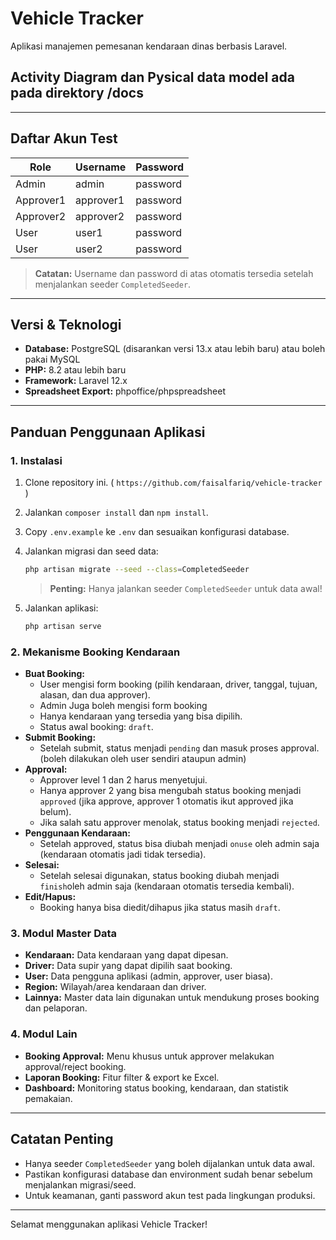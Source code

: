 # Vehicle Tracker

Aplikasi manajemen pemesanan kendaraan dinas berbasis Laravel.

## Activity Diagram dan Pysical data model ada pada direktory /docs

---

## Daftar Akun Test

| Role      | Username      | Password   |
|-----------|--------------|------------|
| Admin     | admin        | password   |
| Approver1 | approver1    | password   |
| Approver2 | approver2    | password   |
| User      | user1        | password   |
| User      | user2        | password   |

> **Catatan:** Username dan password di atas otomatis tersedia setelah menjalankan seeder `CompletedSeeder`.

---

## Versi & Teknologi

- **Database:** PostgreSQL (disarankan versi 13.x atau lebih baru) atau boleh pakai MySQL
- **PHP:** 8.2 atau lebih baru
- **Framework:** Laravel 12.x
- **Spreadsheet Export:** phpoffice/phpspreadsheet

---

## Panduan Penggunaan Aplikasi

### 1. Instalasi

1. Clone repository ini. ( `https://github.com/faisalfariq/vehicle-tracker` )
2. Jalankan `composer install` dan `npm install`.
3. Copy `.env.example` ke `.env` dan sesuaikan konfigurasi database.
4. Jalankan migrasi dan seed data:

   ```bash
   php artisan migrate --seed --class=CompletedSeeder
   ```

   > **Penting:** Hanya jalankan seeder `CompletedSeeder` untuk data awal!

5. Jalankan aplikasi:

   ```bash
   php artisan serve
   ```

### 2. Mekanisme Booking Kendaraan

- **Buat Booking:**
  - User mengisi form booking (pilih kendaraan, driver, tanggal, tujuan, alasan, dan dua approver).
  - Admin Juga boleh mengisi form booking
  - Hanya kendaraan yang tersedia yang bisa dipilih.
  - Status awal booking: `draft`.
- **Submit Booking:**
  - Setelah submit, status menjadi `pending` dan masuk proses approval. (boleh dilakukan oleh user sendiri ataupun admin)
- **Approval:**
  - Approver level 1 dan 2 harus menyetujui.
  - Hanya approver 2 yang bisa mengubah status booking menjadi `approved` (jika approve, approver 1 otomatis ikut approved jika belum).
  - Jika salah satu approver menolak, status booking menjadi `rejected`.
- **Penggunaan Kendaraan:**
  - Setelah approved, status bisa diubah menjadi `onuse` oleh admin saja (kendaraan otomatis jadi tidak tersedia).
- **Selesai:**
  - Setelah selesai digunakan, status booking diubah menjadi `finish`oleh admin saja (kendaraan otomatis tersedia kembali).
- **Edit/Hapus:**
  - Booking hanya bisa diedit/dihapus jika status masih `draft`.

### 3. Modul Master Data

- **Kendaraan:** Data kendaraan yang dapat dipesan.
- **Driver:** Data supir yang dapat dipilih saat booking.
- **User:** Data pengguna aplikasi (admin, approver, user biasa).
- **Region:** Wilayah/area kendaraan dan driver.
- **Lainnya:** Master data lain digunakan untuk mendukung proses booking dan pelaporan.

### 4. Modul Lain

- **Booking Approval:** Menu khusus untuk approver melakukan approval/reject booking.
- **Laporan Booking:** Fitur filter & export ke Excel.
- **Dashboard:** Monitoring status booking, kendaraan, dan statistik pemakaian.

---

## Catatan Penting

- Hanya seeder `CompletedSeeder` yang boleh dijalankan untuk data awal.
- Pastikan konfigurasi database dan environment sudah benar sebelum menjalankan migrasi/seed.
- Untuk keamanan, ganti password akun test pada lingkungan produksi.

---

Selamat menggunakan aplikasi Vehicle Tracker!
